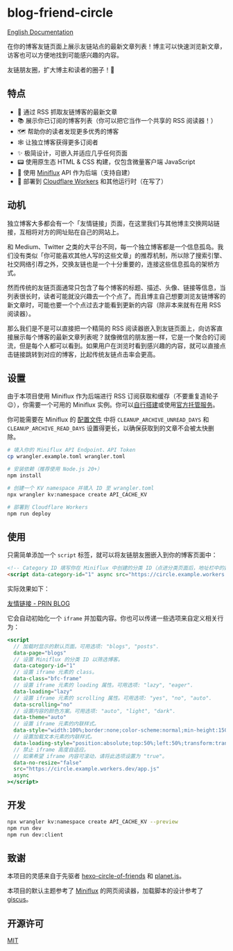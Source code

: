 # blog-friend-circle

[English Documentation](README.md)

在你的博客友链页面上展示友链站点的最新文章列表！博主可以快速浏览新文章，访客也可以方便地找到可能感兴趣的内容。

友链朋友圈，扩大博主和读者的圈子！💫

## 特点

- 📖 通过 RSS 抓取友链博客的最新文章
- 📚 展示你已订阅的博客列表（你可以把它当作一个共享的 RSS 阅读器！）
- 🗺️ 帮助你的读者发现更多优秀的博客
- 🕸️ 让独立博客获得更多订阅者
- ✨ 极简设计，可嵌入并适应几乎任何页面
- 📟 使用原生态 HTML & CSS 构建，仅包含微量客户端 JavaScript
- 🤖️ 使用 [Miniflux](https://miniflux.app) API 作为后端（支持自建）
- 👷 部署到 [Cloudflare Workers](https://workers.cloudflare.com) 和其他运行时（在写了）

## 动机

独立博客大多都会有一个「友情链接」页面，在这里我们与其他博主交换网站链接，互相将对方的网址贴在自己的网站上。

和 Medium、Twitter 之类的大平台不同，每一个独立博客都是一个信息孤岛。我们没有类似「你可能喜欢其他人写的这些文章」的推荐机制，所以除了搜索引擎、社交网络引荐之外，交换友链也是一个十分重要的，连接这些信息孤岛的架桥方式。

然而传统的友链页面通常只包含了每个博客的标题、描述、头像、链接等信息，当列表很长时，读者可能就没兴趣去一个个点了。而且博主自己想要浏览友链博客的新文章时，可能也要一个个点过去才能看到更新的内容（除非本来就有在用 RSS 阅读器）。

那么我们是不是可以直接把一个精简的 RSS 阅读器嵌入到友链页面上，向访客直接展示每个博客的最新文章列表呢？就像微信的朋友圈一样，它是一个聚合的订阅流，但是每个人都可以看到。如果用户在浏览时看到感兴趣的内容，就可以直接点击链接跳转到对应的博客，比起传统友链点击率会更高。

## 设置

由于本项目使用 Miniflux 作为后端进行 RSS 订阅获取和缓存（不要重复造轮子😉），你需要一个可用的 Miniflux 实例。你可以[自行搭建](https://miniflux.app/docs/installation.html)或使用[官方托管服务](https://miniflux.app/hosting.html)。

你可能需要在 Miniflux 的 [配置文件](https://miniflux.app/docs/configuration.html) 中将 `CLEANUP_ARCHIVE_UNREAD_DAYS` 和 `CLEANUP_ARCHIVE_READ_DAYS` 设置得更长，以确保获取到的文章不会被太快删除。

```bash
# 填入你的 Miniflux API Endpoint、API Token
cp wrangler.example.toml wrangler.toml

# 安装依赖（推荐使用 Node.js 20+）
npm install

# 创建一个 KV namespace 并填入 ID 至 wrangler.toml
npx wrangler kv:namespace create API_CACHE_KV

# 部署到 Cloudflare Workers
npm run deploy
```

## 使用

只需简单添加一个 `script` 标签，就可以将友链朋友圈嵌入到你的博客页面中：

```html
<!-- Category ID 填写你在 Miniflux 中创建的分类 ID（点进分类页面后，地址栏中的数字即为 ID） -->
<script data-category-id="1" async src="https://circle.example.workers.dev/app.js"></script>
```

实际效果如下：

[友情链接 - PRIN BLOG](https://prinsss.github.io/friends/)

它会自动初始化一个 `iframe` 并加载内容。你也可以传递一些选项来自定义相关行为：

```jsx
<script
  // 加载时显示的默认页面。可用选项: "blogs", "posts".
  data-page="blogs"
  // 设置 Miniflux 的分类 ID 以筛选博客。
  data-category-id="1"
  // 设置 iframe 元素的 class。
  data-class="bfc-frame"
  // 设置 iframe 元素的 loading 属性。可用选项: "lazy", "eager".
  data-loading="lazy"
  // 设置 iframe 元素的 scrolling 属性。可用选项: "yes", "no", "auto".
  data-scrolling="no"
  // 设置内容的颜色方案。可用选项: "auto", "light", "dark".
  data-theme="auto"
  // 设置 iframe 元素的内联样式。
  data-style="width:100%;border:none;color-scheme:normal;min-height:150px"
  // 设置加载文本元素的内联样式。
  data-loading-style="position:absolute;top:50%;left:50%;transform:translate(-50%,-50%)"
  // 禁止 iframe 高度自适应。
  // 如果希望 iframe 内容可滚动，请将此选项设置为 "true"。
  data-no-resize="false"
  src="https://circle.example.workers.dev/app.js"
  async
></script>
```

## 开发

```bash
npx wrangler kv:namespace create API_CACHE_KV --preview
npm run dev
npm run dev:client
```

## 致谢

本项目的灵感来自于先驱者 [hexo-circle-of-friends](https://github.com/Rock-Candy-Tea/hexo-circle-of-friends) 和 [planet.js](https://github.com/phoenixlzx/planet.js)。

本项目的默认主题参考了 [Miniflux](https://github.com/miniflux/v2) 的网页阅读器，加载脚本的设计参考了 [giscus](https://github.com/giscus/giscus)。

## 开源许可

[MIT](LICENSE)
